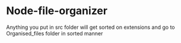 # Node-file-organizer
Anything you put in src folder will get sorted on extensions and go to Organised_files folder in sorted manner 
